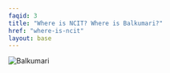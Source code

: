 ```yaml
---
faqid: 3 
title: "Where is NCIT? Where is Balkumari?"
href: "where-is-ncit"
layout: base
---
```


<img src="{{ '/assets/images/ncit.png' | prepend: site.baseurl }}"
     alt="Balkumari"
     class="u-responsive" />